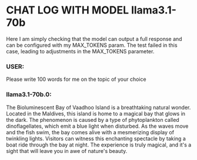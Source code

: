 # CHAT LOG WITH MODEL llama3.1-70b

Here I am simply checking that the model can output a full response and can be configured with my MAX_TOKENS param. The test failed in this case, leading to adjustments in the MAX_TOKENS parameter.

### USER:
Please write 100 words for me on the topic of your choice
### llama3.1-70b.0:
The Bioluminescent Bay of Vaadhoo Island is a breathtaking natural wonder. Located in the Maldives, this island is home to a magical bay that glows in the dark. The phenomenon is caused by a type of phytoplankton called dinoflagellates, which emit a blue light when disturbed. As the waves move and the fish swim, the bay comes alive with a mesmerizing display of twinkling lights. Visitors can witness this enchanting spectacle by taking a boat ride through the bay at night. The experience is truly magical, and it's a sight that will leave you in awe of nature's beauty.
